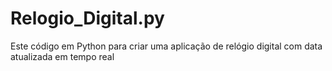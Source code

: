 # Relogio_Digital.py
Este código em Python para criar uma aplicação de relógio digital com data atualizada em tempo real
